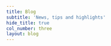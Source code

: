 ```yaml
---
title: Blog
subtitle: 'News, tips and highlights'
hide_title: true
col_number: three
layout: blog
---
```

